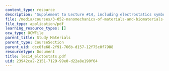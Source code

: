 ```yaml
---
content_type: resource
description: 'Supplement to Lecture #14, including electrostatics symbols and definitions.'
file: /media/courses/3-052-nanomechanics-of-materials-and-biomaterials-spring-2007/23942ca22151712999e0d22a8e190f64_lec14_elctostats.pdf
file_type: application/pdf
learning_resource_types: []
ocw_type: OCWFile
parent_title: Study Materials
parent_type: CourseSection
parent_uid: dcc0fe68-2f91-766b-d157-12f75c0f7988
resourcetype: Document
title: lec14_elctostats.pdf
uid: 23942ca2-2151-7129-99e0-d22a8e190f64
---
```


